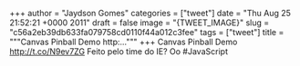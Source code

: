 
+++
author = "Jaydson Gomes"
categories = ["tweet"]
date = "Thu Aug 25 21:52:21 +0000 2011"
draft = false
image = "{TWEET_IMAGE}"
slug = "c56a2eb39db633fa079758cd0110f44a012c3fee"
tags = ["tweet"]
title = """Canvas Pinball Demo http:..."""
+++
Canvas Pinball Demo http://t.co/N9ev7ZG Feito pelo time do IE? Oo #JavaScript
